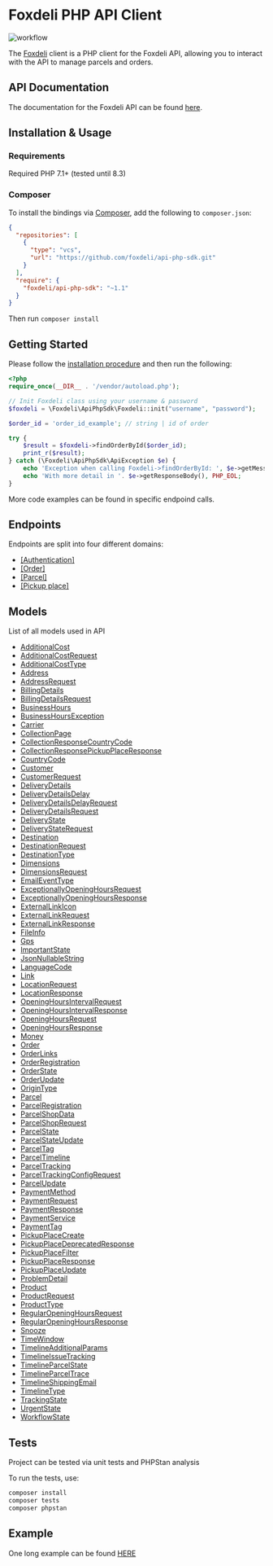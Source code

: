 # Foxdeli PHP API Client

![workflow](https://github.com/foxdeli/api-php-sdk/actions/workflows/pull_request.yml/badge.svg)

The [Foxdeli](https://www.foxdeli.com/) client is a PHP client for the Foxdeli API, allowing you to interact with the API to manage parcels and orders.

## API Documentation

The documentation for the Foxdeli API can be found [here](https://api.foxdeli.com/).

## Installation & Usage

### Requirements

Required PHP 7.1+ (tested until 8.3)

### Composer

To install the bindings via [Composer](https://getcomposer.org/), add the following to `composer.json`:

```json
{
  "repositories": [
    {
      "type": "vcs",
      "url": "https://github.com/foxdeli/api-php-sdk.git"
    }
  ],
  "require": {
    "foxdeli/api-php-sdk": "~1.1"
  }
}
```

Then run `composer install`

## Getting Started

Please follow the [installation procedure](#installation--usage) and then run the following:

```php
<?php
require_once(__DIR__ . '/vendor/autoload.php');

// Init Foxdeli class using your username & password
$foxdeli = \Foxdeli\ApiPhpSdk\Foxdeli::init("username", "password");

$order_id = 'order_id_example'; // string | id of order

try {
    $result = $foxdeli->findOrderById($order_id);
    print_r($result);
} catch (\Foxdeli\ApiPhpSdk\ApiException $e) {
    echo 'Exception when calling Foxdeli->findOrderById: ', $e->getMessage(), PHP_EOL;
    echo 'With more detail in '. $e->getResponseBody(), PHP_EOL;
}
```

More code examples can be found in specific endpoind calls.

## Endpoints

Endpoints are split into four different domains:

- [[Authentication]](docs/Authentication.md)
- [[Order]](docs/Order.md)
- [[Parcel]](docs/Parcel.md)
- [[Pickup place]](docs/PickupPlace.md)

## Models

List of all models used in API

- [AdditionalCost](docs/Model/AdditionalCost.md)
- [AdditionalCostRequest](docs/Model/AdditionalCostRequest.md)
- [AdditionalCostType](docs/Model/AdditionalCostType.md)
- [Address](docs/Model/Address.md)
- [AddressRequest](docs/Model/AddressRequest.md)
- [BillingDetails](docs/Model/BillingDetails.md)
- [BillingDetailsRequest](docs/Model/BillingDetailsRequest.md)
- [BusinessHours](docs/Model/BusinessHours.md)
- [BusinessHoursException](docs/Model/BusinessHoursException.md)
- [Carrier](docs/Model/Carrier.md)
- [CollectionPage](docs/Model/CollectionPage.md)
- [CollectionResponseCountryCode](docs/Model/CollectionResponseCountryCode.md)
- [CollectionResponsePickupPlaceResponse](docs/Model/CollectionResponsePickupPlaceResponse.md)
- [CountryCode](docs/Model/CountryCode.md)
- [Customer](docs/Model/Customer.md)
- [CustomerRequest](docs/Model/CustomerRequest.md)
- [DeliveryDetails](docs/Model/DeliveryDetails.md)
- [DeliveryDetailsDelay](docs/Model/DeliveryDetailsDelay.md)
- [DeliveryDetailsDelayRequest](docs/Model/DeliveryDetailsDelayRequest.md)
- [DeliveryDetailsRequest](docs/Model/DeliveryDetailsRequest.md)
- [DeliveryState](docs/Model/DeliveryState.md)
- [DeliveryStateRequest](docs/Model/DeliveryStateRequest.md)
- [Destination](docs/Model/Destination.md)
- [DestinationRequest](docs/Model/DestinationRequest.md)
- [DestinationType](docs/Model/DestinationType.md)
- [Dimensions](docs/Model/Dimensions.md)
- [DimensionsRequest](docs/Model/DimensionsRequest.md)
- [EmailEventType](docs/Model/EmailEventType.md)
- [ExceptionallyOpeningHoursRequest](docs/Model/ExceptionallyOpeningHoursRequest.md)
- [ExceptionallyOpeningHoursResponse](docs/Model/ExceptionallyOpeningHoursResponse.md)
- [ExternalLinkIcon](docs/Model/ExternalLinkIcon.md)
- [ExternalLinkRequest](docs/Model/ExternalLinkRequest.md)
- [ExternalLinkResponse](docs/Model/ExternalLinkResponse.md)
- [FileInfo](docs/Model/FileInfo.md)
- [Gps](docs/Model/Gps.md)
- [ImportantState](docs/Model/ImportantState.md)
- [JsonNullableString](docs/Model/JsonNullableString.md)
- [LanguageCode](docs/Model/LanguageCode.md)
- [Link](docs/Model/Link.md)
- [LocationRequest](docs/Model/LocationRequest.md)
- [LocationResponse](docs/Model/LocationResponse.md)
- [OpeningHoursIntervalRequest](docs/Model/OpeningHoursIntervalRequest.md)
- [OpeningHoursIntervalResponse](docs/Model/OpeningHoursIntervalResponse.md)
- [OpeningHoursRequest](docs/Model/OpeningHoursRequest.md)
- [OpeningHoursResponse](docs/Model/OpeningHoursResponse.md)
- [Money](docs/Model/Money.md)
- [Order](docs/Model/Order.md)
- [OrderLinks](docs/Model/OrderLinks.md)
- [OrderRegistration](docs/Model/OrderRegistration.md)
- [OrderState](docs/Model/OrderState.md)
- [OrderUpdate](docs/Model/OrderUpdate.md)
- [OriginType](docs/Model/OriginType.md)
- [Parcel](docs/Model/Parcel.md)
- [ParcelRegistration](docs/Model/ParcelRegistration.md)
- [ParcelShopData](docs/Model/ParcelShopData.md)
- [ParcelShopRequest](docs/Model/ParcelShopRequest.md)
- [ParcelState](docs/Model/ParcelState.md)
- [ParcelStateUpdate](docs/Model/ParcelStateUpdate.md)
- [ParcelTag](docs/Model/ParcelTag.md)
- [ParcelTimeline](docs/Model/ParcelTimeline.md)
- [ParcelTracking](docs/Model/ParcelTracking.md)
- [ParcelTrackingConfigRequest](docs/Model/ParcelTrackingConfigRequest.md)
- [ParcelUpdate](docs/Model/ParcelUpdate.md)
- [PaymentMethod](docs/Model/PaymentMethod.md)
- [PaymentRequest](docs/Model/PaymentRequest.md)
- [PaymentResponse](docs/Model/PaymentResponse.md)
- [PaymentService](docs/Model/PaymentService.md)
- [PaymentTag](docs/Model/PaymentTag.md)
- [PickupPlaceCreate](docs/Model/PickupPlaceCreate.md)
- [PickupPlaceDeprecatedResponse](docs/Model/PickupPlaceDeprecatedResponse.md)
- [PickupPlaceFilter](docs/Model/PickupPlaceFilter.md)
- [PickupPlaceResponse](docs/Model/PickupPlaceResponse.md)
- [PickupPlaceUpdate](docs/Model/PickupPlaceUpdate.md)
- [ProblemDetail](docs/Model/ProblemDetail.md)
- [Product](docs/Model/Product.md)
- [ProductRequest](docs/Model/ProductRequest.md)
- [ProductType](docs/Model/ProductType.md)
- [RegularOpeningHoursRequest](docs/Model/RegularOpeningHoursRequest.md)
- [RegularOpeningHoursResponse](docs/Model/RegularOpeningHoursResponse.md)
- [Snooze](docs/Model/Snooze.md)
- [TimeWindow](docs/Model/TimeWindow.md)
- [TimelineAdditionalParams](docs/Model/TimelineAdditionalParams.md)
- [TimelineIssueTracking](docs/Model/TimelineIssueTracking.md)
- [TimelineParcelState](docs/Model/TimelineParcelState.md)
- [TimelineParcelTrace](docs/Model/TimelineParcelTrace.md)
- [TimelineShippingEmail](docs/Model/TimelineShippingEmail.md)
- [TimelineType](docs/Model/TimelineType.md)
- [TrackingState](docs/Model/TrackingState.md)
- [UrgentState](docs/Model/UrgentState.md)
- [WorkflowState](docs/Model/WorkflowState.md)

## Tests

Project can be tested via unit tests and PHPStan analysis

To run the tests, use:

```bash
composer install
composer tests
composer phpstan
```

## Example

One long example can be found [HERE](docs/example.md)
